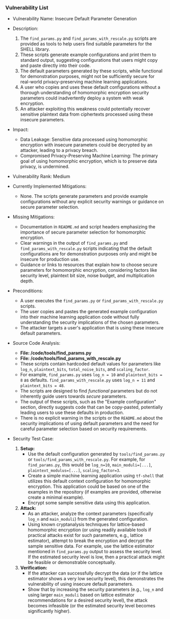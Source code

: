 ### Vulnerability List

- Vulnerability Name: Insecure Default Parameter Generation
- Description:
    1. The `find_params.py` and `find_params_with_rescale.py` scripts are provided as tools to help users find suitable parameters for the SHELL library.
    2. These scripts generate example configurations and print them to standard output, suggesting configurations that users might copy and paste directly into their code.
    3. The default parameters generated by these scripts, while functional for demonstration purposes, might not be sufficiently secure for real-world privacy-preserving machine learning applications.
    4. A user who copies and uses these default configurations without a thorough understanding of homomorphic encryption security parameters could inadvertently deploy a system with weak encryption.
    5. An attacker exploiting this weakness could potentially recover sensitive plaintext data from ciphertexts processed using these insecure parameters.
- Impact:
    - Data Leakage: Sensitive data processed using homomorphic encryption with insecure parameters could be decrypted by an attacker, leading to a privacy breach.
    - Compromised Privacy-Preserving Machine Learning: The primary goal of using homomorphic encryption, which is to preserve data privacy, is undermined.
- Vulnerability Rank: Medium
- Currently Implemented Mitigations:
    - None. The scripts generate parameters and provide example configurations without any explicit security warnings or guidance on secure parameter selection.
- Missing Mitigations:
    - Documentation in `README.md` and script headers emphasizing the importance of secure parameter selection for homomorphic encryption.
    - Clear warnings in the output of `find_params.py` and `find_params_with_rescale.py` scripts indicating that the default configurations are for demonstration purposes only and might be insecure for production use.
    - Guidance or links to resources that explain how to choose secure parameters for homomorphic encryption, considering factors like security level, plaintext bit size, noise budget, and multiplication depth.
- Preconditions:
    - A user executes the `find_params.py` or `find_params_with_rescale.py` scripts.
    - The user copies and pastes the generated example configuration into their machine learning application code without fully understanding the security implications of the chosen parameters.
    - The attacker targets a user's application that is using these insecure default parameters.
- Source Code Analysis:
    - **File: /code/tools/find_params.py**
    - **File: /code/tools/find_params_with_rescale.py**
    - These scripts contain hardcoded default values for parameters like `log_n`, `plaintext_bits`, `total_noise_bits`, and `scaling_factor`.
    - For example, `find_params.py` uses `log_n = 10` and `plaintext_bits = 8` as defaults. `find_params_with_rescale.py` uses `log_n = 11` and `plaintext_bits = 48`.
    - The scripts are designed to find *functional* parameters but do not inherently guide users towards *secure* parameters.
    - The output of these scripts, such as the "Example configuration" section, directly suggests code that can be copy-pasted, potentially leading users to use these defaults in production.
    - There is no explicit warning in the scripts or the `README.md` about the security implications of using default parameters and the need for careful parameter selection based on security requirements.

- Security Test Case:
    1. **Setup:**
        - Use the default configuration generated by `tools/find_params.py` or `tools/find_params_with_rescale.py`. For example, for `find_params.py`, this would be `log_n=10`, `main_moduli=[...]`, `plaintext_modulus=[...]`, `scaling_factor=3`.
        - Create a simple machine learning application using `tf-shell` that utilizes this default context configuration for homomorphic encryption. This application could be based on one of the examples in the repository (if examples are provided, otherwise create a minimal example).
        - Encrypt some sample sensitive data using this application.
    2. **Attack:**
        - As an attacker, analyze the context parameters (specifically `log_n` and `main_moduli`) from the generated configuration.
        - Using known cryptanalysis techniques for lattice-based homomorphic encryption (or using readily available tools if practical attacks exist for such parameters, e.g., lattice estimator), attempt to break the encryption and decrypt the sample sensitive data. For example, use the lattice estimator mentioned in `find_params.py` output to assess the security level. If the estimated security level is low, then a practical attack might be feasible or demonstrable conceptually.
    3. **Verification:**
        - If the attacker can successfully decrypt the data (or if the lattice estimator shows a very low security level), this demonstrates the vulnerability of using insecure default parameters.
        - Show that by increasing the security parameters (e.g., `log_n` and using larger `main_moduli` based on lattice estimator recommendations for a desired security level), the attack becomes infeasible (or the estimated security level becomes significantly higher).